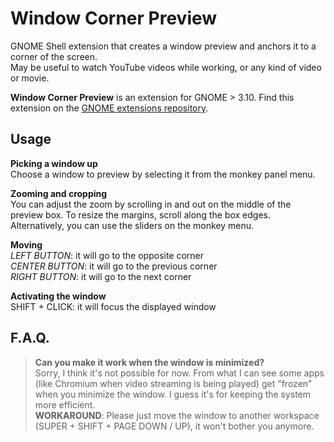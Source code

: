 # Window Corner Preview
GNOME Shell extension that creates a window preview and anchors it to a corner of the screen.  
May be useful to watch YouTube videos while working, or any kind of video or movie.

**Window Corner Preview** is an extension for GNOME > 3.10. Find this extension on the [GNOME extensions repository](https://extensions.gnome.org/extension/1227/window-corner-preview/).

## Usage
**Picking a window up**  
Choose a window to preview by selecting it from the monkey panel menu.

**Zooming and cropping**  
You can adjust the zoom by scrolling in and out on the middle of the preview box. To resize the margins, scroll along the box edges.  
Alternatively, you can use the sliders on the monkey menu.

**Moving**  
*LEFT BUTTON*: it will go to the opposite corner  
*CENTER BUTTON*: it will go to the previous corner  
*RIGHT BUTTON*: it will go to the next corner  

**Activating the window**  
SHIFT + CLICK: it will focus the displayed window


## F.A.Q.
> **Can you make it work when the window is minimized?**  
Sorry, I think it's not possible for now. From what I can see some apps (like Chromium when video streaming is being played) get "frozen" when you minimize the window. I guess it's for keeping the system more efficient.  
**WORKAROUND**: Please just move the window to another workspace (SUPER + SHIFT + PAGE DOWN / UP), it won't bother you anymore.
